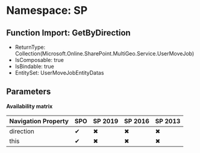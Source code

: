 # Namespace: SP

## Function Import: GetByDirection

- ReturnType: Collection(Microsoft.Online.SharePoint.MultiGeo.Service.UserMoveJob)
- IsComposable: true
- IsBindable: true
- EntitySet: UserMoveJobEntityDatas

## Parameters

**Availability matrix**

Navigation Property | SPO | SP 2019 | SP 2016 | SP 2013
----------|-----|---------|---------|--------
direction | ✔ | ✖ | ✖ | ✖
this | ✔ | ✖ | ✖ | ✖
